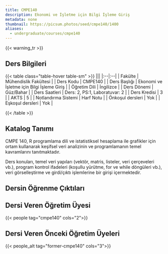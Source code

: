 ```yaml
---
title: CMPE140
description: Ekonomi ve İşletme için Bilgi İşleme Giriş
metadata: none
thumbnail: https://picsum.photos/seed/cmpe140/1400
aliases:
  - undergraduate/courses/cmpe140
---
```


{{< warning_tr >}}

## Ders Bilgileri

<!-- prettier-ignore-start -->
{{< table class="table-hover table-sm" >}}
|||
|:--|:--|
| Fakülte | Mühendislik Fakültesi |
| Ders Kodu | CMPE140 |
| Ders Başlığı | Ekonomi ve İşletme için Bilgi İşleme Giriş |
| Öğretim Dili | İngilizce |
| Ders Dönemi | Güz/Bahar |
| Ders Saatleri | Ders: 2, PS:1, Laboratuvar: 2 |
| Ders Kredisi | 3 |
| AKTS | 5 |
| Notlandırma Sistemi | Harf Notu |
| Önkoşul dersleri | Yok |
| Eşkoşul dersleri | Yok |

{{< /table >}}
<!-- prettier-ignore-end -->

## Katalog Tanımı

CMPE 140, R programlama dili ve istatistiksel hesaplama ile grafikler için ortam kullanarak keşifsel veri analizinin ve programlamanın temel kavramlarını tanıtmaktadır.

Ders konuları, temel veri yapıları (vektör, matris, listeler, veri çerçeveleri vb.), program kontrol ifadeleri (koşullu yürütme, for ve while döngüleri vb.), veri görselleştirme ve girdi/çıktı işlemlerine bir girişi içermektedir.


## Dersin Öğrenme Çıktıları


## Dersi Veren Öğretim Üyesi

{{< people tag="cmpe140" cols="2">}}

## Dersi Veren Önceki Öğretim Üyeleri

{{< people_alt tag="former-cmpe140" cols="3">}}
